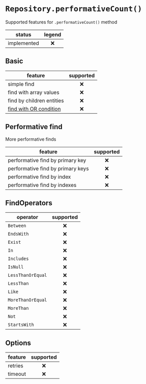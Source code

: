 # `Repository.performativeCount()`

Supported features for `.performativeCount()` method

| status      | legend |
| ----------- | :----: |
| implemented |   ❌   |

## Basic

| feature                    | supported |
| -------------------------- | :-------: |
| simple find                |    ❌     |
| find with array values     |    ❌     |
| find by children entities  |    ❌     |
| [find with OR condition]() |    ❌     |

## Performative find

More performative finds

| feature                           | supported |
| --------------------------------- | :-------: |
| performative find by primary key  |    ❌     |
| performative find by primary keys |    ❌     |
| performative find by index        |    ❌     |
| performative find by indexes      |    ❌     |

## FindOperators

| operator          | supported |
| ----------------- | :-------: |
| `Between`         |    ❌     |
| `EndsWith`        |    ❌     |
| `Exist`           |    ❌     |
| `In`              |    ❌     |
| `Includes`        |    ❌     |
| `IsNull`          |    ❌     |
| `LessThanOrEqual` |    ❌     |
| `LessThan`        |    ❌     |
| `Like`            |    ❌     |
| `MoreThanOrEqual` |    ❌     |
| `MoreThan`        |    ❌     |
| `Not`             |    ❌     |
| `StartsWith`      |    ❌     |

## Options

| feature | supported |
| ------- | :-------: |
| retries |    ❌     |
| timeout |    ❌     |
